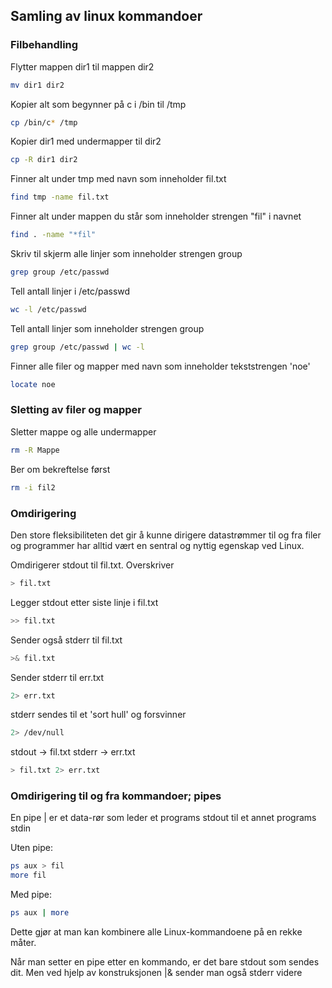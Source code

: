 ## Samling av linux kommandoer

### Filbehandling

Flytter mappen dir1 til mappen dir2

```Bash
mv dir1 dir2
```

Kopier alt som begynner på c i /bin til /tmp

```Bash
cp /bin/c* /tmp
```

Kopier dir1 med undermapper til dir2

```Bash
cp -R dir1 dir2
```

Finner alt under tmp med navn som inneholder fil.txt

```Bash
find tmp -name fil.txt
```

Finner alt under mappen du står som inneholder strengen "fil" i navnet

```Bash
find . -name "*fil"
```

Skriv til skjerm alle linjer som inneholder strengen group

```Bash
grep group /etc/passwd
```

Tell antall linjer i /etc/passwd

```Bash
wc -l /etc/passwd
```

Tell antall linjer som inneholder strengen group

```Bash
grep group /etc/passwd | wc -l
```

Finner alle filer og mapper med navn som inneholder tekststrengen 'noe'

```Bash
locate noe
```

### Sletting av filer og mapper

Sletter mappe og alle undermapper

```Bash
rm -R Mappe
```

Ber om bekreftelse først

```Bash
rm -i fil2
```

### Omdirigering

Den store fleksibiliteten det gir å kunne dirigere datastrømmer til og fra filer og programmer har alltid vært en
sentral og nyttig egenskap ved Linux.

Omdirigerer stdout til fil.txt. Overskriver

```Bash
> fil.txt
```

Legger stdout etter siste linje i fil.txt

```Bash
>> fil.txt
```

Sender også stderr til fil.txt

```Bash
>& fil.txt
```

Sender stderr til err.txt

```Bash
2> err.txt
```

stderr sendes til et 'sort hull' og forsvinner

```Bash
2> /dev/null
```

stdout -> fil.txt stderr -> err.txt

```Bash
> fil.txt 2> err.txt
```

### Omdirigering til og fra kommandoer; pipes

En pipe | er et data-rør som leder et programs stdout til et annet programs stdin

Uten pipe:

```Bash
ps aux > fil
more fil
```

Med pipe:

```Bash
ps aux | more
```

Dette gjør at man kan kombinere alle Linux-kommandoene på en rekke måter.

Når man setter en pipe etter en kommando, er det bare stdout som sendes dit. Men ved hjelp av konstruksjonen |& sender
man også stderr videre
